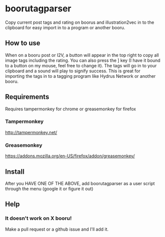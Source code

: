 # boorutagparser
Copy current post tags and rating on boorus and illustration2vec in to the clipboard for easy import in to a program or another booru.

## How to use
When on a booru post or I2V, a button will appear in the top right to copy all image tags including the rating. You can also press the ] key (I have it bound to a button on my mouse, feel free to change it). The tags will go in to your clipboard and a sound will play to signify success. This is great for importing the tags in to a tagging program like Hydrus Network or another booru.

## Requirements
Requires tampermonkey for chrome or greasemonkey for firefox
### Tampermonkey
http://tampermonkey.net/
### Greasemonkey
https://addons.mozilla.org/en-US/firefox/addon/greasemonkey/

## Install
After you HAVE ONE OF THE ABOVE, add boorutagparser as a user script through the menu (google it or figure it out)

## Help
### It doesn't work on X booru!
Make a pull request or a github issue and I'll add it.
